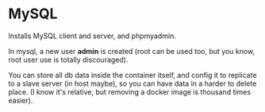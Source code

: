 MySQL
=======

Installs MySQL client and server, and phpmyadmin.

In mysql, a new user **admin** is created (root can be used too, but you know, root
user use is totally discouraged).

You can store all db data inside the container itself, and config it to replicate
to a slave server (in host maybe), so you can have data in a harder to delete place.
(I know it's relative, but removing a docker image is thousand times easier).
